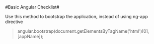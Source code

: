 #Basic Angular Checklist#

Use this method to bootstrap the application, instead of using ng-app directive
>angular.bootstrap(document.getElementsByTagName('html')[0], [appName]);

